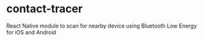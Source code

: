 # contact-tracer
React Native module to scan for nearby device using Bluetooth Low Energy for iOS and Android
